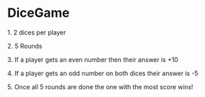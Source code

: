 # DiceGame 



1\. 2 dices per player 

2\. 5 Rounds

3\. If a player gets an even number then their answer is +10 

4\. If a player gets an odd number on both dices their answer is -5

5\. Once all 5 rounds are done the one with the most score wins!

